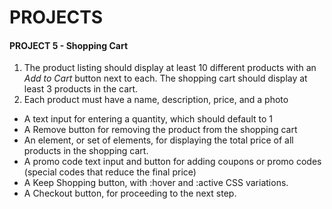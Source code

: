 # PROJECTS

#### PROJECT 5 - Shopping Cart

1. The product listing should display at least 10 different products with an *Add to Cart* button next to each. The shopping cart should display at least 3 products in the cart.
2. Each product must have a name, description, price, and a photo

* A text input for entering a quantity, which should default to 1
* A Remove button for removing the product from the shopping cart
* An element, or set of elements, for displaying the total price of all products in the shopping cart.
* A promo code text input and button for adding coupons or promo codes (special codes that reduce the final price)
* A Keep Shopping button, with :hover and :active CSS variations.
* A Checkout button, for proceeding to the next step.
